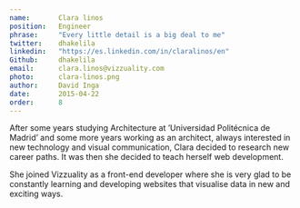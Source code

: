 ```yaml
---
name:       Clara linos
position:   Engineer
phrase:     "Every little detail is a big deal to me"
twitter:    dhakelila
linkedin:   "https://es.linkedin.com/in/claralinos/en"
Github:		dhakelila
email:      clara.linos@vizzuality.com
photo:      clara-linos.png
author:     David Inga
date:       2015-04-22
order: 		8
---
```


After some years studying Architecture at ’Universidad Politécnica de Madrid’ and some more years working as an architect, always interested in new technology and visual communication, Clara decided to research new career paths. It was then she decided to teach herself web development. 

She joined Vizzuality as a front-end developer where she is very glad to be constantly learning and developing websites that visualise data in new and exciting ways. 
